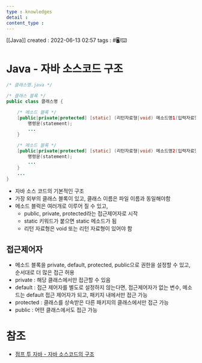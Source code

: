 ```yaml
---
type : knowledges
detail : 
content_type :
---
```


[[Java]]
created : 2022-06-13 02:57
tags : #🖥️/⌨️ 

# Java - 자바 소스코드 구조
```java
/* 클래스명.java */

/* 클래스 블록 */
public class 클래스명 {

    /* 메소드 블록 */
    [public|private|protected] [static] (리턴자료형|void) 메소드명1(입력자료형 매개변수, ...) {
        명령문(statement);
        ...
    }

    /* 메소드 블록 */
    [public|private|protected] [static] (리턴자료형|void) 메소드명2(입력자료형 매개변수, ...) {
        명령문(statement);
        ...
    }
    ...
}
```

- 자바 소스 코드의 기본적인 구조
- 가장 외부의 클래스 블록이 있고, 클래스 이름은 파일 이름과 동일해야함
- 메소드 블럭은 여러개로 이루어 질 수 있고, 
	- public, private, protected라는 접근제어자로 시작
	- static 키워드가 붙으면 static 메소드가 됨
	- 리턴 자료형은 void 또는 리턴 자료형이 있어야 함

## 접근제어자
- 메소드 블록을 private, default, protected, public으로 권한을 설정할 수 있고, 순서대로 더 많은 접근 허용
- private : 해당 클래스에서만 접근할 수 있음
- default : 접근 제어자를 별도로 설정하지 않는다면, 접근제어자가 없는 변수, 메소드는 default 접근 제어자가 되고, 패키지 내에서만 접근 가능
- protected : 클래스를 상속받은 다른 패키지의 클래스에서만 접근 가능
- public : 어떤 클래스에서도 접근 가능

# 참조
- [점프 투 자바 - 자바 소스코드의 구조](https://wikidocs.net/278)